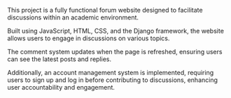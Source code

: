 This project is a fully functional forum website designed to facilitate discussions within an academic environment.

Built using JavaScript, HTML, CSS, and the Django framework, the website allows users to engage in discussions on various topics.

The comment system updates when the page is refreshed, ensuring users can see the latest posts and replies.

Additionally, an account management system is implemented, requiring users to sign up and log in before contributing to discussions, enhancing user accountability and engagement.
